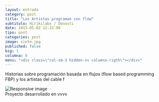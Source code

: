 ```yaml
---
layout: entrada
category: post
title: "Los Artistas programan con flow"
subtitulo: Hirikilabs / Donosti
date: 2015-05-02 12:22:00
tipo: post
categories: post
image: sinte.jpg
published: false
big: 1
columna: 0
menu: "<div class=\"col-sm-3 hidden-xs columna-rigth\"></div>"
---
```


Historias sobre programación basada en flujos (flow based programming FBP) y los artistas del cable 
f
<!--mas-->


 

 

<div class="img-wrapper">
  <img src="{{site.url}}/images/tributo/meemo.png" class="img-responsive" alt="Responsive image">
  <div class="img-footer">Proyecto desarrollado en vvvv</div>
</div>













